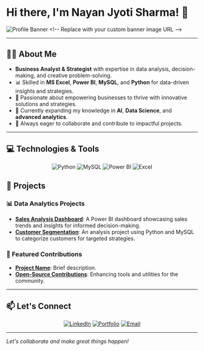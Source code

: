 # Hi there, I'm Nayan Jyoti Sharma! 👋

![Profile Banner]([[https://via.placeholder.com/1200x300?text=Welcome+to+My+GitHub+Profile](https://t3.ftcdn.net/jpg/09/34/53/56/240_F_934535634_8PSN0uV5p0TcTwXiaf4uU3r94EplKkXn.jpg)](https://www.google.com/url?sa=i&url=https%3A%2F%2Fwww.productleadership.com%2Fevents-hub%2Fproduct-leadership-festival%2F&psig=AOvVaw1cBkV1bCZ4PZ7W8Ddq-Nv0&ust=1733987060579000&source=images&cd=vfe&opi=89978449&ved=0CBMQjRxqFwoTCMDtkMeTn4oDFQAAAAAdAAAAABAE)) <!-- Replace with your custom banner image URL -->

---

## 👨‍💻 About Me

- **Business Analyst & Strategist** with expertise in data analysis, decision-making, and creative problem-solving.
- 📊 Skilled in **MS Excel**, **Power BI**, **MySQL**, and **Python** for data-driven insights and strategies.
- 🤝 Passionate about empowering businesses to thrive with innovative solutions and strategies.
- 🌱 Currently expanding my knowledge in **AI**, **Data Science**, and **advanced analytics**.
- 🚀 Always eager to collaborate and contribute to impactful projects.

---

## 💻 Technologies & Tools

<div align="center">

![Python](https://img.shields.io/badge/Python-3776AB?style=for-the-badge&logo=python&logoColor=white)
![MySQL](https://img.shields.io/badge/MySQL-005C84?style=for-the-badge&logo=mysql&logoColor=white)
![Power BI](https://img.shields.io/badge/Power%20BI-F2C811?style=for-the-badge&logo=powerbi&logoColor=black)
![Excel](https://img.shields.io/badge/MS%20Excel-217346?style=for-the-badge&logo=microsoft-excel&logoColor=white)

</div>


## 🚀 Projects

### 📊 Data Analytics Projects
- **[Sales Analysis Dashboard](#)**: A Power BI dashboard showcasing sales trends and insights for informed decision-making.
- **[Customer Segmentation](#)**: An analysis project using Python and MySQL to categorize customers for targeted strategies.

### 🌟 Featured Contributions
- **[Project Name](#)**: Brief description.
- **[Open-Source Contributions](#)**: Enhancing tools and utilities for the community.

---

## 📫 Let's Connect

<div align="center">

[![LinkedIn](https://img.shields.io/badge/LinkedIn-0A66C2?style=for-the-badge&logo=linkedin&logoColor=white)](#)
[![Portfolio](https://img.shields.io/badge/Portfolio-FF5722?style=for-the-badge&logo=google-chrome&logoColor=white)](#)
[![Email](https://img.shields.io/badge/Email-D14836?style=for-the-badge&logo=gmail&logoColor=white)](mailto:#)

</div>

---

*Let's collaborate and make great things happen!*
